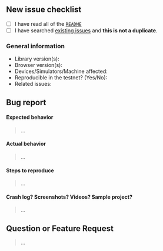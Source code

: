 ## New issue checklist
<!-- Before submitting this issue, make sure you have done the following -->

- [ ] I have read all of the [`README`](https://github.com/nimiq-network/core/blob/master/README.md) 
- [ ] I have searched [existing issues](https://github.com/nimiq-network/core/issues?q=is%3Aissue+sort%3Acreated-desc) and **this is not a duplicate**.

### General information

- Library version(s):
- Browser version(s):
- Devices/Simulators/Machine affected:
- Reproducible in the testnet? (Yes/No): 
- Related issues:

## Bug report

#### Expected behavior

> ...

#### Actual behavior

> ...

#### Steps to reproduce

> ...

#### Crash log? Screenshots? Videos? Sample project?

>...

## Question or Feature Request

> ...
